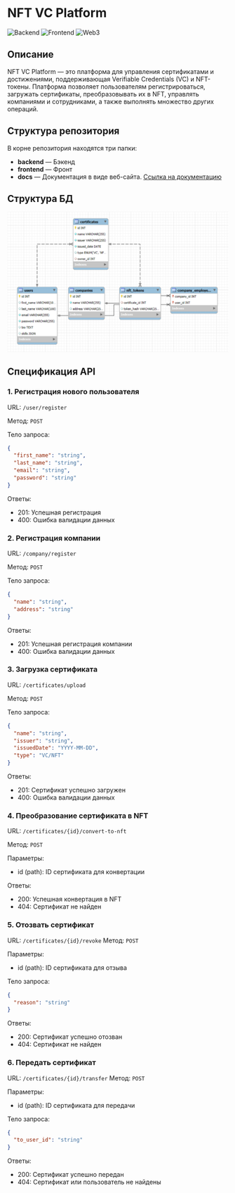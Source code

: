 # NFT VC Platform

![Backend](https://img.shields.io/badge/Backend-Python%2C%20Flask%2C%20MySQL%2C%20JWT-brightgreen)
![Frontend](https://img.shields.io/badge/Frontend-React-blue)
![Web3](https://img.shields.io/badge/Web3-Solidity-orange)

## Описание

NFT VC Platform — это платформа для управления сертификатами и достижениями, поддерживающая Verifiable Credentials (VC) и NFT-токены. Платформа позволяет пользователям регистрироваться, загружать сертификаты, преобразовывать их в NFT, управлять компаниями и сотрудниками, а также выполнять множество других операций.

## Структура репозитория

В корне репозитория находятся три папки:

- **backend** — Бэкенд
- **frontend** — Фронт
- **docs** — Документация в виде веб-сайта. [Ссылка на документацию](https://nft-vc-platform.com/docs)

## Структура БД

![Database](content/database.png)

## Спецификация API

### 1. Регистрация нового пользователя
URL: `/user/register`

Метод: `POST`

Тело запроса:
```json
{
  "first_name": "string",
  "last_name": "string",
  "email": "string",
  "password": "string"
}
```
Ответы:
- 201: Успешная регистрация
- 400: Ошибка валидации данных
 
### 2. Регистрация компании
URL: `/company/register`

Метод: `POST`

Тело запроса:
```json
{
  "name": "string",
  "address": "string"
}
```
Ответы:
- 201: Успешная регистрация компании
- 400: Ошибка валидации данных

### 3. Загрузка сертификата
URL: `/certificates/upload`

Метод: `POST`

Тело запроса:
```json
{
  "name": "string",
  "issuer": "string",
  "issuedDate": "YYYY-MM-DD",
  "type": "VC/NFT"
}
```
Ответы:
- 201: Сертификат успешно загружен
- 400: Ошибка валидации данных

### 4. Преобразование сертификата в NFT
URL: `/certificates/{id}/convert-to-nft`

Метод: `POST`

Параметры:
- id (path): ID сертификата для конвертации

Ответы:
- 200: Успешная конвертация в NFT
- 404: Сертификат не найден

### 5. Отозвать сертификат
URL: `/certificates/{id}/revoke`
Метод: `POST`

Параметры:
- id (path): ID сертификата для отзыва

Тело запроса:
```json
{
  "reason": "string"
}
```
Ответы:
- 200: Сертификат успешно отозван
- 404: Сертификат не найден

### 6. Передать сертификат
URL: `/certificates/{id}/transfer`
Метод: `POST`

Параметры:
- id (path): ID сертификата для передачи

Тело запроса:
```json
{
  "to_user_id": "string"
}
```
Ответы:
- 200: Сертификат успешно передан
- 404: Сертификат или пользователь не найдены